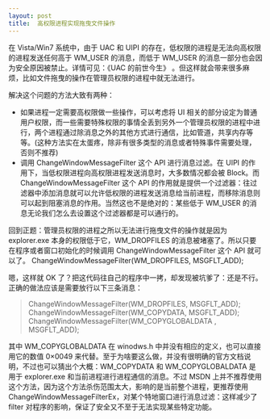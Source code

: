 ```yaml
---
layout: post
title:  高权限进程实现拖曳文件操作
---
```


在 Vista/Win7 系统中，由于 UAC 和 UIPI 的存在，低权限的进程是无法向高权限的进程发送任何高于 WM_USER 的消息，而低于 WM_USER 的消息一部分也会因为安全原因被禁止。详情可见：《UAC 的前世今生》 。但这样就会带来很多麻烦，比如文件拖曳的操作在管理员权限的进程中就无法进行。

解决这个问题的方法大致有两种：

* 如果进程一定需要高权限做一些操作，可以考虑将 UI 相关的部分设定为普通用户权限，而一些需要特殊权限的事情全丢到另外一个管理员权限的进程中进行，两个进程通过除消息之外的其他方式进行通信，比如管道，共享内存等等。(这种方法实在太蛋疼，除非有很多类型的消息或者特殊事件需要处理，否则不推荐)
* 调用 ChangeWindowMessageFilter 这个 API 进行消息过滤。在 UIPI 的作用下，当低权限进程向高权限进程发送消息时，大多数情况都会被 Block。而 ChangeWindowMessageFilter 这个 API 的作用就是提供一个过滤器：往过滤器中添加消息就可以允许低权限的进程发送消息给当前进程，而移除消息则可以起到阻塞消息的作用。当然这也不是绝对的：某些低于 WM_USER 的消息无论我们怎么去设置这个过滤器都是可以通行的。

回到正题：管理员权限的进程之所以无法进行拖曳文件的操作就是因为 explorer.exe 本身的权限低于它，WM_DROPFILES 的消息被堵塞了。所以只要在程序或者窗口初始化的时候调用 ChangeWindowMessageFilter 这个 API 就可以了。
ChangeWindowMessageFilter(WM_DROPFILES, MSGFLT_ADD);

嗯，这样就 OK 了？把这代码往自己的程序中一拷，却发现被坑爹了：还是不行。正确的做法应该是需要放行以下三条消息：

> ChangeWindowMessageFilter(WM_DROPFILES, MSGFLT_ADD);
ChangeWindowMessageFilter(WM_COPYDATA, MSGFLT_ADD);
ChangeWindowMessageFilter(WM_COPYGLOBALDATA , MSGFLT_ADD);

其中 WM_COPYGLOBALDATA 在 winodws.h 中并没有相应的定义，也可以直接用它的数值 0×0049 来代替。至于为啥要这么做，并没有很明确的官方文档说明，不过也可以猜出个大概：WM_COPYDATA 和 WM_COPYGLOBALDATA 是用于 explorer.exe 和当前进程进行进程通信的消息。不过 MSDN 上并不推荐使用这个方法，因为这个方法杀伤范围太大，影响的是当前整个进程，更推荐使用 ChangeWindowMessageFilterEx，对某个特地窗口进行消息过滤：这样减少了 filter 对程序的影响，保证了安全又不至于无法实现某些特定功能。 
